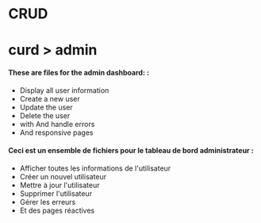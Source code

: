 # CRUD

<h1>curd > admin</h1>


<h4>These are files for the admin dashboard: : </h4>
<ul>
  <li>Display all user information</li>
  <li>Create a new user</li>
  <li>Update the user</li>
  <li>Delete the user</li>
  <li>with And handle errors</li>
  <li>And responsive pages</li>
</ul>

<h4>Ceci est un ensemble de fichiers pour le tableau de bord administrateur :</h4>
<ul>
  <li>Afficher toutes les informations de l'utilisateur</li>
  <li>Créer un nouvel utilisateur</li>
  <li>Mettre à jour l'utilisateur</li>
  <li>Supprimer l'utilisateur</li>
  <li>Gérer les erreurs</li>
  <li>Et des pages réactives</li>
</ul>





